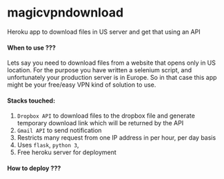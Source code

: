 # magicvpndownload
Heroku app to download files in US server and get that using an API

#### When to use ???
Lets say you need to download files from a website that opens only in US location. For the purpose you have written a selenium script, and unfortunately your production server is in Europe. So in that case this app might be your free/easy VPN kind of solution to use.

#### Stacks touched:
1. `Dropbox API` to download files to the dropbox file and generate temporary download link which will be returned by the API
2. `Gmail API` to send notification
3. Restricts many request from one IP address in per hour, per day basis
4. Uses `flask`, `python 3`,
5. Free heroku server for deployment

#### How to deploy ???
